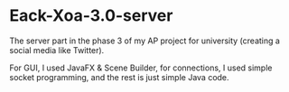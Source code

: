 # Eack-Xoa-3.0-server

The server part in the phase 3 of my AP project for university (creating a social media like Twitter).

For GUI, I used JavaFX & Scene Builder, for connections, I used simple socket programming, and the rest is just simple Java code.
